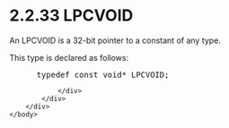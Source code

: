 <html dir="LTR" xmlns:mshelp="http://msdn.microsoft.com/mshelp" xmlns:ddue="http://ddue.schemas.microsoft.com/authoring/2003/5" xmlns:xlink="http://www.w3.org/1999/xlink" xmlns:tool="http://www.microsoft.com/tooltip">
    <head>
        <meta http-equiv="Content-Type" content="text/html; CHARSET=utf-8"></meta>
        <meta name="save" content="history"></meta>
        <title>2.2.33 LPCVOID</title>
        <xml>
            <mshelp:toctitle title="2.2.33 LPCVOID"></mshelp:toctitle>
            <mshelp:rltitle title="[MS-DTYP]: LPCVOID"></mshelp:rltitle>
            <mshelp:keyword index="A" term="66996877-9dd4-477d-a811-30e6c1a5525d"></mshelp:keyword>
            <mshelp:attr name="DCSext.ContentType" value="open specification"></mshelp:attr>
            <mshelp:attr name="AssetID" value="66996877-9dd4-477d-a811-30e6c1a5525d"></mshelp:attr>
            <mshelp:attr name="TopicType" value="kbRef"></mshelp:attr>
            <mshelp:attr name="DCSext.Title" value="[MS-DTYP]: LPCVOID" />
        </xml>
    </head>
    <body>
        <div id="header">
            <h1 class="heading">2.2.33 LPCVOID</h1>
        </div>
        <div id="mainSection">
            <div id="mainBody">
                <div id="allHistory" class="saveHistory"></div>
                <div id="sectionSection0" class="section" name="collapseableSection">
                    

<p>An LPCVOID is a 32-bit pointer to a constant of any type.</p>

<p>This type is declared as follows:</p>

<dl>
<dd>
<div><pre> typedef const void* LPCVOID;
</pre></div>
</dd></dl>


                </div>
            </div>
        </div>
    </body>
</html>